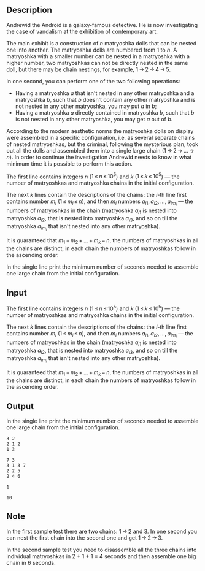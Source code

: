 ## Description

<div><p>Andrewid the Android is a galaxy-famous detective. He is now investigating the case of vandalism at the exhibition of contemporary art.</p><p>The main exhibit is a construction of <span class="tex-span"><i>n</i></span> matryoshka dolls that can be nested one into another. The matryoshka dolls are numbered from <span class="tex-span">1</span> to <span class="tex-span"><i>n</i></span>. A matryoshka with a smaller number can be nested in a matryoshka with a higher number, two matryoshkas can not be directly nested in the same doll, but there may be chain nestings, for example, <span class="tex-span">1 → 2 → 4 → 5</span>. </p><p>In one second, you can perform one of the two following operations:</p><ul> <li> Having a matryoshka <span class="tex-span"><i>a</i></span> that isn't nested in any other matryoshka and a matryoshka <span class="tex-span"><i>b</i></span>, such that <span class="tex-span"><i>b</i></span> doesn't contain any other matryoshka and is not nested in any other matryoshka, you may put <span class="tex-span"><i>a</i></span> in <span class="tex-span"><i>b</i></span>; </li><li> Having a matryoshka <span class="tex-span"><i>a</i></span> directly contained in matryoshka <span class="tex-span"><i>b</i></span>, such that <span class="tex-span"><i>b</i></span> is not nested in any other matryoshka, you may get <span class="tex-span"><i>a</i></span> out of <span class="tex-span"><i>b</i></span>. </li></ul><p>According to the modern aesthetic norms the matryoshka dolls on display were assembled in a specific configuration, i.e. as several separate chains of nested matryoshkas, but the criminal, following the mysterious plan, took out all the dolls and assembled them into a single large chain (<span class="tex-span">1 → 2 → ... → <i>n</i></span>). In order to continue the investigation Andrewid needs to know in what minimum time it is possible to perform this action.</p></div><div class="input-specification"><p>The first line contains integers <span class="tex-span"><i>n</i></span> (<span class="tex-span">1 ≤ <i>n</i> ≤ 10<sup class="upper-index">5</sup></span>) and <span class="tex-span"><i>k</i></span> (<span class="tex-span">1 ≤ <i>k</i> ≤ 10<sup class="upper-index">5</sup></span>) — the number of matryoshkas and matryoshka chains in the initial configuration.</p><p>The next <span class="tex-span"><i>k</i></span> lines contain the descriptions of the chains: the <span class="tex-span"><i>i</i></span>-th line first contains number <span class="tex-span"><i>m</i><sub class="lower-index"><i>i</i></sub></span> (<span class="tex-span">1 ≤ <i>m</i><sub class="lower-index"><i>i</i></sub> ≤ <i>n</i></span>), and then <span class="tex-span"><i>m</i><sub class="lower-index"><i>i</i></sub></span> numbers <span class="tex-span"><i>a</i><sub class="lower-index"><i>i</i>1</sub>, <i>a</i><sub class="lower-index"><i>i</i>2</sub>, ..., <i>a</i><sub class="lower-index"><i>im</i><sub class="lower-index"><i>i</i></sub></sub></span> — the numbers of matryoshkas in the chain (matryoshka <span class="tex-span"><i>a</i><sub class="lower-index"><i>i</i>1</sub></span> is nested into matryoshka <span class="tex-span"><i>a</i><sub class="lower-index"><i>i</i>2</sub></span>, that is nested into matryoshka <span class="tex-span"><i>a</i><sub class="lower-index"><i>i</i>3</sub></span>, and so on till the matryoshka <span class="tex-span"><i>a</i><sub class="lower-index"><i>im</i><sub class="lower-index"><i>i</i></sub></sub></span> that isn't nested into any other matryoshka).</p><p>It is guaranteed that <span class="tex-span"><i>m</i><sub class="lower-index">1</sub> + <i>m</i><sub class="lower-index">2</sub> + ... + <i>m</i><sub class="lower-index"><i>k</i></sub> = <i>n</i></span>, the numbers of matryoshkas in all the chains are distinct, in each chain the numbers of matryoshkas follow in the ascending order.</p></div><div class="output-specification"><p>In the single line print the minimum number of seconds needed to assemble one large chain from the initial configuration.</p></div>

## Input

<p>The first line contains integers <span class="tex-span"><i>n</i></span> (<span class="tex-span">1 ≤ <i>n</i> ≤ 10<sup class="upper-index">5</sup></span>) and <span class="tex-span"><i>k</i></span> (<span class="tex-span">1 ≤ <i>k</i> ≤ 10<sup class="upper-index">5</sup></span>) — the number of matryoshkas and matryoshka chains in the initial configuration.</p><p>The next <span class="tex-span"><i>k</i></span> lines contain the descriptions of the chains: the <span class="tex-span"><i>i</i></span>-th line first contains number <span class="tex-span"><i>m</i><sub class="lower-index"><i>i</i></sub></span> (<span class="tex-span">1 ≤ <i>m</i><sub class="lower-index"><i>i</i></sub> ≤ <i>n</i></span>), and then <span class="tex-span"><i>m</i><sub class="lower-index"><i>i</i></sub></span> numbers <span class="tex-span"><i>a</i><sub class="lower-index"><i>i</i>1</sub>, <i>a</i><sub class="lower-index"><i>i</i>2</sub>, ..., <i>a</i><sub class="lower-index"><i>im</i><sub class="lower-index"><i>i</i></sub></sub></span> — the numbers of matryoshkas in the chain (matryoshka <span class="tex-span"><i>a</i><sub class="lower-index"><i>i</i>1</sub></span> is nested into matryoshka <span class="tex-span"><i>a</i><sub class="lower-index"><i>i</i>2</sub></span>, that is nested into matryoshka <span class="tex-span"><i>a</i><sub class="lower-index"><i>i</i>3</sub></span>, and so on till the matryoshka <span class="tex-span"><i>a</i><sub class="lower-index"><i>im</i><sub class="lower-index"><i>i</i></sub></sub></span> that isn't nested into any other matryoshka).</p><p>It is guaranteed that <span class="tex-span"><i>m</i><sub class="lower-index">1</sub> + <i>m</i><sub class="lower-index">2</sub> + ... + <i>m</i><sub class="lower-index"><i>k</i></sub> = <i>n</i></span>, the numbers of matryoshkas in all the chains are distinct, in each chain the numbers of matryoshkas follow in the ascending order.</p>

## Output

<p>In the single line print the minimum number of seconds needed to assemble one large chain from the initial configuration.</p>





```input1
3 2
2 1 2
1 3

```




```input2
7 3
3 1 3 7
2 2 5
2 4 6

```




```output1
1

```




```output2
10

```



## Note

<p>In the first sample test there are two chains: <span class="tex-span">1 → 2</span> and <span class="tex-span">3</span>. In one second you can nest the first chain into the second one and get <span class="tex-span">1 → 2 → 3</span>.</p><p>In the second sample test you need to disassemble all the three chains into individual matryoshkas in 2 + 1 + 1 = 4 seconds and then assemble one big chain in 6 seconds.</p>
